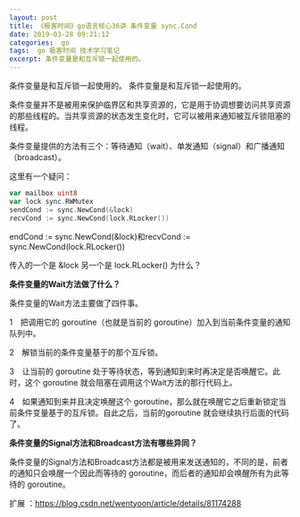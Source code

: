 ```yaml
---
layout: post
title: 《极客时间》go语言核心36讲 条件变量 sync.Cond
date: 2019-03-28 09:21:12
categories:  go
tags:  go 极客时间 技术学习笔记
excerpt: 条件变量是和互斥锁一起使用的。
---
```



条件变量是和互斥锁一起使用的。
条件变量是和互斥锁一起使用的。

条件变量并不是被用来保护临界区和共享资源的，它是用于协调想要访问共享资源的那些线程的。当共享资源的状态发生变化时，它可以被用来通知被互斥锁阻塞的线程。

条件变量提供的方法有三个：等待通知（wait）、单发通知（signal）和广播通知（broadcast）。

这里有一个疑问：
```go
var mailbox uint8
var lock sync.RWMutex
sendCond := sync.NewCond(&lock)
recvCond := sync.NewCond(lock.RLocker())
```

endCond := sync.NewCond(&lock)和recvCond := sync.NewCond(lock.RLocker()) 

传入的一个是 &lock 另一个是 lock.RLocker() 为什么？


**条件变量的Wait方法做了什么？**

条件变量的Wait方法主要做了四件事。

1　把调用它的 goroutine（也就是当前的 goroutine）加入到当前条件变量的通知队列中。

2　解锁当前的条件变量基于的那个互斥锁。

3　让当前的 goroutine 处于等待状态，等到通知到来时再决定是否唤醒它。此时，这个 goroutine 就会阻塞在调用这个Wait方法的那行代码上。

4　如果通知到来并且决定唤醒这个 goroutine，那么就在唤醒它之后重新锁定当前条件变量基于的互斥锁。自此之后，当前的goroutine 就会继续执行后面的代码了。

**条件变量的Signal方法和Broadcast方法有哪些异同？**

条件变量的Signal方法和Broadcast方法都是被用来发送通知的，不同的是，前者的通知只会唤醒一个因此而等待的 goroutine，而后者的通知却会唤醒所有为此等待的 goroutine。

扩展 ：https://blog.csdn.net/wentyoon/article/details/81174288